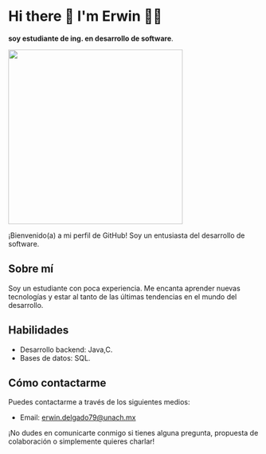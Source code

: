 <h1 align='left'>
  Hi there 👋 I'm Erwin 👨‍💻
</h1>

<p align='left'>
  <strong>soy estudiante de ing. en desarrollo de software</strong>.
</p>


<p align='left'>
  <a href="#"><img src="https://github-readme-stats.vercel.app/api?username=LOVERWIN&show_icons=true&count_private=true&theme=dark" width="350"></a>
</p>

¡Bienvenido(a) a mi perfil de GitHub! Soy un entusiasta del desarrollo de software.

## Sobre mí
Soy un estudiante con poca experiencia. Me encanta aprender 
nuevas tecnologías y estar al tanto de las últimas tendencias en el mundo del desarrollo.


## Habilidades

- Desarrollo backend: Java,C.
- Bases de datos: SQL.

## Cómo contactarme

Puedes contactarme a través de los siguientes medios:

- Email: erwin.delgado79@unach.mx

¡No dudes en comunicarte conmigo si tienes alguna pregunta, propuesta de colaboración o simplemente quieres charlar!

<!-- Puedes agregar más secciones o personalizar el README según tus preferencias y necesidades -->


